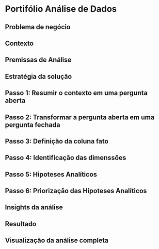 # Portifólio Análise de Dados

## Problema de negócio

## Contexto

## Premissas de Análise  

## Estratégia da solução

## Passo 1: Resumir o contexto em uma pergunta aberta

## Passo 2: Transformar a pergunta aberta em uma pergunta fechada

## Passo 3: Definição da coluna fato

## Passo 4: Identificação das dimenssões 

## Passo 5: Hipoteses Analíticos 

## Passo 6: Priorização das Hipoteses Analíticos 

## Insights da análise

## Resultado

## Visualização da análise completa
